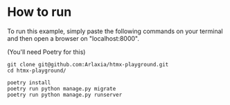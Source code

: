 # How to run

To run this example, simply paste the following commands on your terminal and
then open a browser on "localhost:8000".

(You'll need Poetry for this)

```
git clone git@github.com:Arlaxia/htmx-playground.git
cd htmx-playground/

poetry install
poetry run python manage.py migrate
poetry run python manage.py runserver
```
